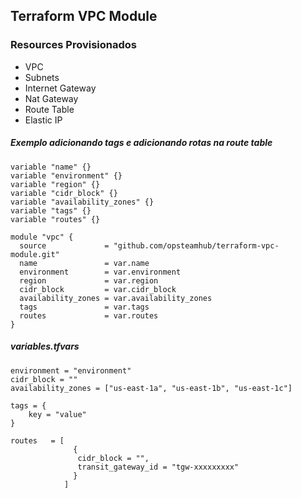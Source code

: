 ## Terraform VPC Module

### Resources Provisionados
* VPC
* Subnets
* Internet Gateway
* Nat Gateway
* Route Table
* Elastic IP

##### Exemplo adicionando tags e adicionando rotas na route table

```
variable "name" {}
variable "environment" {}
variable "region" {}
variable "cidr_block" {}
variable "availability_zones" {}
variable "tags" {}
variable "routes" {}

module "vpc" {
  source             = "github.com/opsteamhub/terraform-vpc-module.git"
  name               = var.name
  environment        = var.environment
  region             = var.region
  cidr_block         = var.cidr_block
  availability_zones = var.availability_zones
  tags               = var.tags
  routes             = var.routes 
}

```
##### variables.tfvars
```
environment = "environment"
cidr_block = ""
availability_zones = ["us-east-1a", "us-east-1b", "us-east-1c"]

tags = {
    key = "value"
}

routes   = [
              {
               cidr_block = "",
               transit_gateway_id = "tgw-xxxxxxxxx"      
              }
            ]

```